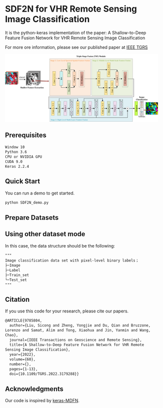 # SDF2N for VHR Remote Sensing Image Classification

It is the python-keras implementation of the paper:  A Shallow-to-Deep Feature Fusion Network for VHR Remote Sensing Image Classification

For more ore information, please see our published paper at [IEEE TGRS](https://ieeexplore.ieee.org/document/9785804)

![SDF2N_framework](Images/SDF2N.png)

## Prerequisites
```
Window 10
Python 3.6
CPU or NVIDIA GPU
CUDA 9.0
Keras 2.2.4
```
## Quick Start

You can run a demo to get started. 

```bash
python SDF2N_demo.py
```

## Prepare Datasets

## Using other dataset mode

In this case, the data structure should be the following:

```
"""
Image classification data set with pixel-level binary labels；
├─Image
├─Label
├─Train_set
└─Test_set
"""
```

## Citation

If you use this code for your research, please cite our papers.

```
@ARTICLE{9785804,
  author={Liu, Sicong and Zheng, Yongjie and Du, Qian and Bruzzone, Lorenzo and Samat, Alim and Tong, Xiaohua and Jin, Yanmin and Wang, Chao},
  journal={IEEE Transactions on Geoscience and Remote Sensing}, 
  title={A Shallow-to-Deep Feature Fusion Network for VHR Remote Sensing Image Classification}, 
  year={2022},
  volume={60},
  number={},
  pages={1-13},
  doi={10.1109/TGRS.2022.3179288}}
```

## Acknowledgments

Our code is inspired by [keras-MDFN](https://github.com/SicongLiuRS/Multitemporal-HR-Images-Classification).

 
